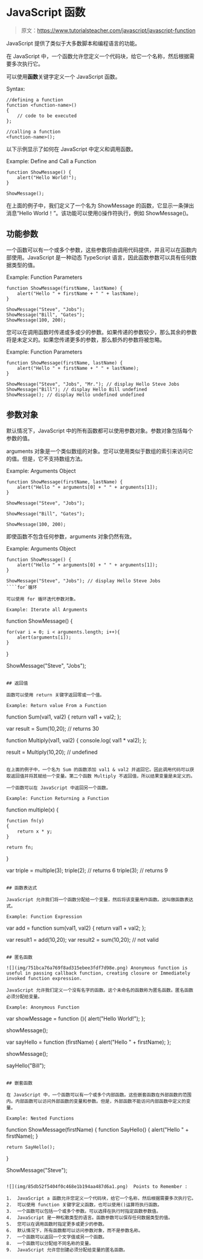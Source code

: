 # JavaScript 函数

> 原文：<https://www.tutorialsteacher.com/javascript/javascript-function>

JavaScript 提供了类似于大多数脚本和编程语言的功能。

在 JavaScript 中，一个函数允许您定义一个代码块，给它一个名称，然后根据需要多次执行它。

可以使用**函数**关键字定义一个 JavaScript 函数。

Syntax:

```
//defining a function
function <function-name>()
{
    // code to be executed
};

//calling a function
<function-name>();
```

以下示例显示了如何在 JavaScript 中定义和调用函数。

Example: Define and Call a Function

```
function ShowMessage() {
    alert("Hello World!");
}

ShowMessage(); 
```

在上面的例子中，我们定义了一个名为 ShowMessage 的函数，它显示一条弹出消息“Hello World！”。该功能可以使用()操作符执行，例如 ShowMessage()。

## 功能参数

一个函数可以有一个或多个参数，这些参数将由调用代码提供，并且可以在函数内部使用。JavaScript 是一种动态 TypeScript 语言，因此函数参数可以具有任何数据类型的值。

Example: Function Parameters

```
function ShowMessage(firstName, lastName) {
    alert("Hello " + firstName + " " + lastName);
}

ShowMessage("Steve", "Jobs");
ShowMessage("Bill", "Gates");
ShowMessage(100, 200); 
```

您可以在调用函数时传递或多或少的参数。如果传递的参数较少，那么其余的参数将是未定义的。如果您传递更多的参数，那么额外的参数将被忽略。

Example: Function Parameters

```
function ShowMessage(firstName, lastName) {
    alert("Hello " + firstName + " " + lastName);
}

ShowMessage("Steve", "Jobs", "Mr."); // display Hello Steve Jobs
ShowMessage("Bill"); // display Hello Bill undefined
ShowMessage(); // display Hello undefined undefined 
```

## 参数对象

默认情况下，JavaScript 中的所有函数都可以使用参数对象。参数对象包括每个参数的值。

arguments 对象是一个类似数组的对象。您可以使用类似于数组的索引来访问它的值。但是，它不支持数组方法。

Example: Arguments Object

```
function ShowMessage(firstName, lastName) {
    alert("Hello " + arguments[0] + " " + arguments[1]);
}

ShowMessage("Steve", "Jobs"); 

ShowMessage("Bill", "Gates");

ShowMessage(100, 200); 
```

即使函数不包含任何参数，arguments 对象仍然有效。

Example: Arguments Object

```
function ShowMessage() {
    alert("Hello " + arguments[0] + " " + arguments[1]);
}

ShowMessage("Steve", "Jobs"); // display Hello Steve Jobs 
````for`循环

可以使用 for 循环迭代参数对象。

Example: Iterate all Arguments

```
function ShowMessage() {

    for(var i = 0; i < arguments.length; i++){
        alert(arguments[i]);
    }
}

ShowMessage("Steve", "Jobs"); 
```

## 返回值

函数可以使用 return 关键字返回零或一个值。

Example: Return value From a Function

```
function Sum(val1, val2) {
    return val1 + val2;
};

var result = Sum(10,20); // returns 30

function Multiply(val1, val2) {
    console.log( val1 * val2);
};

result = Multiply(10,20); // undefined 
```

在上面的例子中，一个名为 Sum 的函数添加 val1 & val2 并返回它。因此调用代码可以获取返回值并将其赋给一个变量。第二个函数 Multiply 不返回值，所以结果变量是未定义的。

一个函数可以在 JavaScript 中返回另一个函数。

Example: Function Returning a Function

```
function multiple(x) {

    function fn(y)
    {
        return x * y;
    }

    return fn;
}

var triple = multiple(3);
triple(2); // returns 6
triple(3); // returns 9 
```

## 函数表达式

JavaScript 允许我们将一个函数分配给一个变量，然后将该变量用作函数。这叫做函数表达式。

Example: Function Expression

```
var add = function sum(val1, val2) {
    return val1 + val2;
};

var result1 = add(10,20);
var result2 = sum(10,20); // not valid 
```

## 匿名函数

![](img/751bca76a769f8ad315ebee3fdf7d98e.png) Anonymous function is useful in passing callback function, creating closure or Immediately invoked function expression.

JavaScript 允许我们定义一个没有名字的函数。这个未命名的函数称为匿名函数。匿名函数必须分配给变量。

Example: Anonymous Function

```
var showMessage = function (){
    alert("Hello World!");
};

showMessage();

var sayHello = function (firstName) {
    alert("Hello " + firstName);
};

showMessage();

sayHello("Bill"); 
```

## 嵌套函数

在 JavaScript 中，一个函数可以有一个或多个内部函数。这些嵌套函数在外部函数的范围内。内部函数可以访问外部函数的变量和参数。但是，外部函数不能访问内部函数中定义的变量。

Example: Nested Functions

```
function ShowMessage(firstName)
{
    function SayHello() {
        alert("Hello " + firstName);
    }

    return SayHello();
}

ShowMessage("Steve"); 
```

![](img/85db52f5404f0c468e1b194aa487d6a1.png)  Points to Remember :

1.  JavaScript a 函数允许您定义一个代码块，给它一个名称，然后根据需要多次执行它。
2.  可以使用 function 关键字定义函数，也可以使用()运算符执行函数。
3.  一个函数可以包括一个或多个参数。可以选择在执行时指定函数参数值。
4.  JavaScript 是一种松散类型的语言。函数参数可以保存任何数据类型的值。
5.  您可以在调用函数时指定更多或更少的参数。
6.  默认情况下，所有函数都可以访问参数对象，而不是参数名称。
7.  一个函数可以返回一个文字值或另一个函数。
8.  一个函数可以分配给不同名称的变量。
9.  JavaScript 允许您创建必须分配给变量的匿名函数。